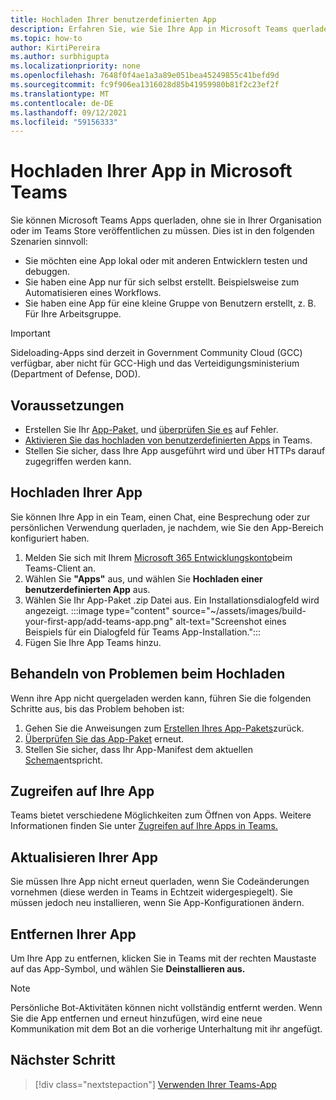 ```yaml
---
title: Hochladen Ihrer benutzerdefinierten App
description: Erfahren Sie, wie Sie Ihre App in Microsoft Teams querladen. Sideloading ist beim Testen und Debuggen einer App während der Entwicklung üblich.
ms.topic: how-to
author: KirtiPereira
ms.author: surbhigupta
ms.localizationpriority: none
ms.openlocfilehash: 7648f0f4ae1a3a89e051bea45249855c41befd9d
ms.sourcegitcommit: fc9f906ea1316028d85b41959980b81f2c23ef2f
ms.translationtype: MT
ms.contentlocale: de-DE
ms.lasthandoff: 09/12/2021
ms.locfileid: "59156333"
---
```

# <a name="upload-your-app-in-microsoft-teams"></a>Hochladen Ihrer App in Microsoft Teams

Sie können Microsoft Teams Apps querladen, ohne sie in Ihrer Organisation oder im Teams Store veröffentlichen zu müssen. Dies ist in den folgenden Szenarien sinnvoll:

* Sie möchten eine App lokal oder mit anderen Entwicklern testen und debuggen.
* Sie haben eine App nur für sich selbst erstellt. Beispielsweise zum Automatisieren eines Workflows.
* Sie haben eine App für eine kleine Gruppe von Benutzern erstellt, z. B. Für Ihre Arbeitsgruppe.

> [!IMPORTANT]
> Sideloading-Apps sind derzeit in Government Community Cloud (GCC) verfügbar, aber nicht für GCC-High und das Verteidigungsministerium (Department of Defense, DOD).

## <a name="prerequisites"></a>Voraussetzungen

* Erstellen Sie Ihr [App-Paket,](~/concepts/build-and-test/apps-package.md) und [überprüfen Sie es](https://dev.teams.microsoft.com/appvalidation.html) auf Fehler.
* [Aktivieren Sie das hochladen von benutzerdefinierten Apps](~/concepts/build-and-test/prepare-your-o365-tenant.md#enable-custom-teams-apps-and-turn-on-custom-app-uploading) in Teams.
* Stellen Sie sicher, dass Ihre App ausgeführt wird und über HTTPs darauf zugegriffen werden kann.

## <a name="upload-your-app"></a>Hochladen Ihrer App

Sie können Ihre App in ein Team, einen Chat, eine Besprechung oder zur persönlichen Verwendung querladen, je nachdem, wie Sie den App-Bereich konfiguriert haben.

1. Melden Sie sich mit Ihrem [Microsoft 365 Entwicklungskonto](~/build-your-first-app/build-and-run.md#prerequisites)beim Teams-Client an.
1. Wählen Sie **"Apps"** aus, und wählen Sie **Hochladen einer benutzerdefinierten App** aus.
1. Wählen Sie Ihr App-Paket .zip Datei aus. Ein Installationsdialogfeld wird angezeigt.
:::image type="content" source="~/assets/images/build-your-first-app/add-teams-app.png" alt-text="Screenshot eines Beispiels für ein Dialogfeld für Teams App-Installation.":::
1. Fügen Sie Ihre App Teams hinzu.

## <a name="troubleshoot-upload-issues"></a>Behandeln von Problemen beim Hochladen

Wenn ihre App nicht quergeladen werden kann, führen Sie die folgenden Schritte aus, bis das Problem behoben ist:

1. Gehen Sie die Anweisungen zum [Erstellen Ihres App-Pakets](../../concepts/build-and-test/apps-package.md)zurück.
1. [Überprüfen Sie das App-Paket](https://dev.teams.microsoft.com/appvalidation.html) erneut.
1. Stellen Sie sicher, dass Ihr App-Manifest dem aktuellen [Schema](../../resources/schema/manifest-schema.md)entspricht.

## <a name="access-your-app"></a>Zugreifen auf Ihre App

Teams bietet verschiedene Möglichkeiten zum Öffnen von Apps. Weitere Informationen finden Sie unter [Zugreifen auf Ihre Apps in Teams.](https://support.microsoft.com/office/access-your-apps-in-teams-0758cb09-9e85-40e7-a974-51df7734646a)

## <a name="update-your-app"></a>Aktualisieren Ihrer App

Sie müssen Ihre App nicht erneut querladen, wenn Sie Codeänderungen vornehmen (diese werden in Teams in Echtzeit widergespiegelt). Sie müssen jedoch neu installieren, wenn Sie App-Konfigurationen ändern.

## <a name="remove-your-app"></a>Entfernen Ihrer App

Um Ihre App zu entfernen, klicken Sie in Teams mit der rechten Maustaste auf das App-Symbol, und wählen Sie **Deinstallieren aus.**

> [!NOTE]
> Persönliche Bot-Aktivitäten können nicht vollständig entfernt werden. Wenn Sie die App entfernen und erneut hinzufügen, wird eine neue Kommunikation mit dem Bot an die vorherige Unterhaltung mit ihr angefügt.

## <a name="next-step"></a>Nächster Schritt

> [!div class="nextstepaction"]
> [Verwenden Ihrer Teams-App](https://support.microsoft.com/office/apps-and-services-cc1fba57-9900-4634-8306-2360a40c665b?ui=en-us&rs=en-us&ad=us)
